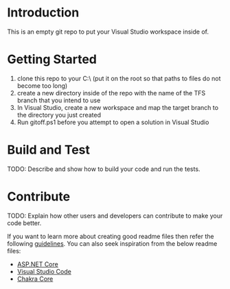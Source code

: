 # Introduction 
This is an empty git repo to put your Visual Studio workspace inside of.

# Getting Started
1.	clone this repo to your C:\ (put it on the root so that paths to files do not become too long)
2.	create a new directory inside of the repo with the name of the TFS branch that you intend to use 
3.	In Visual Studio, create a new workspace and map the target branch to the directory you just created
4.	Run gitoff.ps1 before you attempt to open a solution in Visual Studio

# Build and Test
TODO: Describe and show how to build your code and run the tests. 

# Contribute
TODO: Explain how other users and developers can contribute to make your code better. 

If you want to learn more about creating good readme files then refer the following [guidelines](https://docs.microsoft.com/en-us/azure/devops/repos/git/create-a-readme?view=azure-devops). You can also seek inspiration from the below readme files:
- [ASP.NET Core](https://github.com/aspnet/Home)
- [Visual Studio Code](https://github.com/Microsoft/vscode)
- [Chakra Core](https://github.com/Microsoft/ChakraCore)